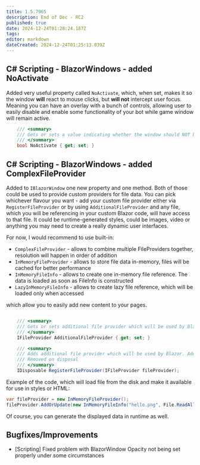 ```yaml
---
title: 1.5.7965
description: End of Dec - RC2
published: true
date: 2024-12-24T01:28:24.187Z
tags: 
editor: markdown
dateCreated: 2024-12-24T01:25:13.039Z
---
```


## C# Scripting - BlazorWindows - added NoActivate
Added very useful property called `NoActivate`, which, when set, makes it so the window **will** react to mouse clicks, but **will not** intercept user focus.
Meaning you can have an overlay with a bunch of controls, allowing user to easily disable and enable some functionality of your bot while game window will remain active.

```csharp
    /// <summary>
    /// Gets or sets a value indicating whether the window should NOT be activated when clicked
    /// </summary>
    bool NoActivate { get; set; }
```


## C# Scripting - BlazorWindows - added ComplexFileProvider

Added to `IBlazorWindow` one new property and one method. Both of those could be used to
provide custom providers for file data. You can pick whichever flavour you want - add your custom file provider either via `RegisterFileProvider` or by using `AdditionalFileProvider` and any file, which you will be referencing in your custom Blazor code, will have access to that file.
It could be runtime-generated styles, could be images, video or anything you may need to create a really dynamic user interfaces.

For now, I would recommend to use built-in:

- `ComplexFileProvider` - allows to combine multiple FileProviders together, resolution will happen in order of addition
- `InMemoryFileProvider` - allows to store file data in-memory, files will be cached for better performance
- `InMemoryFileInfo` - allows to create one in-memory file reference. The data is loaded as soon as FileInfo is constructed
- `LazyInMemoryFileInfo` - allows to create lazy file reference, which will be loaded only when accessed

which allow you to easily add new content to your pages.

```csharp

    /// <summary>
    /// Gets or sets additional file provider which will be used by Blazor
    /// </summary>
    IFileProvider AdditionalFileProvider { get; set; }

    /// <summary>
    /// Adds additional file provider which will be used by Blazor. Added to the end of the list.
    /// Removed on disposal
    /// </summary>
    IDisposable RegisterFileProvider(IFileProvider fileProvider);
```

Example of the code, which will load file from the disk and make it available for use in styles or HTML:
```csharp
var fileProvider = new InMemoryFileProvider();
fileProvider.AddOrUpdate(new InMemoryFileInfo("hello.png", File.ReadAllBytes(@"D:\hello.png")));
```
Of course, you can generate the displayed data in runtime as well.


## Bugfixes/Improvements
- [Scripting] Fixed problem with BlazorWindow Opacity not being set properly under some circumstances 